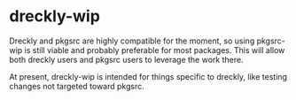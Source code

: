 # dreckly-wip
Dreckly and pkgsrc are highly compatible for the moment, so using pkgsrc-wip is still
viable and probably preferable for most packages.  This will allow both dreckly users
and pkgsrc users to leverage the work there.

At present, dreckly-wip is intended for things specific to dreckly, like testing
changes not targeted toward pkgsrc.
